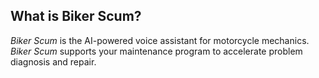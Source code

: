 ## What is Biker Scum?

_Biker Scum_ is the AI-powered voice assistant for motorcycle mechanics. _Biker Scum_ supports your maintenance program to accelerate problem diagnosis and repair.
